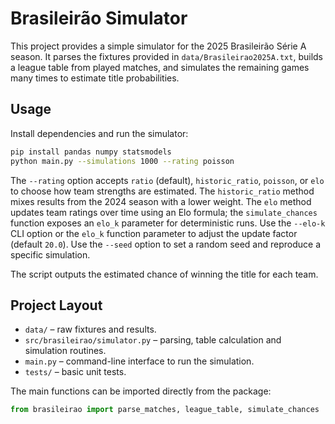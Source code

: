 # Brasileirão Simulator

This project provides a simple simulator for the 2025 Brasileirão Série A season. It parses the fixtures provided in `data/Brasileirao2025A.txt`, builds a league table from played matches, and simulates the remaining games many times to estimate title probabilities.

## Usage

Install dependencies and run the simulator:

```bash
pip install pandas numpy statsmodels
python main.py --simulations 1000 --rating poisson
```

The `--rating` option accepts `ratio` (default), `historic_ratio`, `poisson`, or
`elo` to choose how team strengths are estimated. The `historic_ratio` method
mixes results from the 2024 season with a lower weight. The `elo` method
updates team ratings over time using an Elo formula; the `simulate_chances`
function exposes an `elo_k` parameter for deterministic runs. Use the
`--elo-k` CLI option or the `elo_k` function parameter to adjust the update
factor (default `20.0`). Use the `--seed` option to set a random seed and
reproduce a specific simulation.

The script outputs the estimated chance of winning the title for each team.

## Project Layout

- `data/` – raw fixtures and results.
- `src/brasileirao/simulator.py` – parsing, table calculation and simulation routines.
- `main.py` – command-line interface to run the simulation.
- `tests/` – basic unit tests.

The main functions can be imported directly from the package:

```python
from brasileirao import parse_matches, league_table, simulate_chances
```
